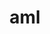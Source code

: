 ---
title: "aml"
layout: cache
categories: [package, develop]
meta: {"compilers": ["cce@18.0.0", "gcc@11.4.0", "intel-oneapi-compilers@2025.1.0"], "num_specs": 43, "num_specs_by_stack": {"e4s": 10, "e4s-cray-rhel": 9, "e4s-oneapi": 24, "root": 43}, "oss": ["rhel8", "ubuntu22.04"], "platforms": ["linux"], "stacks": ["e4s", "e4s-cray-rhel", "e4s-oneapi", "root"], "targets": ["x86_64_v3"], "versions": ["0.2.1"]}
spec_details: [{"compiler": "intel-oneapi-compilers@2025.1.0", "hash": "4uw4fa2mws56z2jh54bktt4rmpnd5qz7", "os": "ubuntu22.04", "platform": "linux", "size": "-", "stacks": ["e4s-oneapi", "root"], "target": "x86_64_v3", "variants": ["build_system=autotools", "~cuda", "~hip", "hip-platform=none", "+hwloc", "+level_zero", "~opencl"], "versions": ["0.2.1"]}, {"compiler": "intel-oneapi-compilers@2025.1.0", "hash": "5ei5rxiv7l4t2qkt35kyvr7kiwavvng5", "os": "ubuntu22.04", "platform": "linux", "size": "-", "stacks": ["e4s-oneapi", "root"], "target": "x86_64_v3", "variants": ["build_system=autotools", "~cuda", "~hip", "hip-platform=none", "+hwloc", "~level_zero", "~opencl"], "versions": ["0.2.1"]}, {"compiler": "cce@18.0.0", "hash": "5nvb7gs5fes7qrqwj3jftjlop75geff4", "os": "rhel8", "platform": "linux", "size": "-", "stacks": ["e4s-cray-rhel", "root"], "target": "x86_64_v3", "variants": ["build_system=autotools", "~cuda", "~hip", "hip-platform=none", "+hwloc", "~level_zero", "~opencl"], "versions": ["0.2.1"]}, {"compiler": "cce@18.0.0", "hash": "5rtybe5okzum4s77tqfz3gubshefyzr6", "os": "rhel8", "platform": "linux", "size": "-", "stacks": ["e4s-cray-rhel", "root"], "target": "x86_64_v3", "variants": ["build_system=autotools", "~cuda", "~hip", "hip-platform=none", "+hwloc", "~level_zero", "~opencl"], "versions": ["0.2.1"]}, {"compiler": "gcc@11.4.0", "hash": "6meu75mcasqnijq25wff6upmjz3majpp", "os": "ubuntu22.04", "platform": "linux", "size": "-", "stacks": ["e4s", "root"], "target": "x86_64_v3", "variants": ["build_system=autotools", "~cuda", "~hip", "hip-platform=none", "+hwloc", "~level_zero", "~opencl"], "versions": ["0.2.1"]}, {"compiler": "gcc@11.4.0", "hash": "aqltohmhkisn572qmixd2d4juxvqol5x", "os": "ubuntu22.04", "platform": "linux", "size": "-", "stacks": ["e4s", "root"], "target": "x86_64_v3", "variants": ["build_system=autotools", "~cuda", "~hip", "hip-platform=none", "+hwloc", "~level_zero", "~opencl"], "versions": ["0.2.1"]}, {"compiler": "gcc@11.4.0", "hash": "bap2riy4zpv2vz34xxsmyv65dqgyevnv", "os": "ubuntu22.04", "platform": "linux", "size": "-", "stacks": ["e4s", "root"], "target": "x86_64_v3", "variants": ["build_system=autotools", "~cuda", "~hip", "hip-platform=none", "+hwloc", "~level_zero", "~opencl"], "versions": ["0.2.1"]}, {"compiler": "intel-oneapi-compilers@2025.1.0", "hash": "bkgqmf42c3c5i45bpntxopjzfzafxt6x", "os": "ubuntu22.04", "platform": "linux", "size": "-", "stacks": ["e4s-oneapi", "root"], "target": "x86_64_v3", "variants": ["build_system=autotools", "~cuda", "~hip", "hip-platform=none", "+hwloc", "~level_zero", "~opencl"], "versions": ["0.2.1"]}, {"compiler": "intel-oneapi-compilers@2025.1.0", "hash": "bwvei4w264wvfkjhgtstlcb4rzaxnmbs", "os": "ubuntu22.04", "platform": "linux", "size": "-", "stacks": ["e4s-oneapi", "root"], "target": "x86_64_v3", "variants": ["build_system=autotools", "~cuda", "~hip", "hip-platform=none", "+hwloc", "~level_zero", "~opencl"], "versions": ["0.2.1"]}, {"compiler": "gcc@11.4.0", "hash": "ccsac3anxymdn4khhboiytokze35hnoj", "os": "ubuntu22.04", "platform": "linux", "size": "-", "stacks": ["e4s", "root"], "target": "x86_64_v3", "variants": ["build_system=autotools", "~cuda", "~hip", "hip-platform=none", "+hwloc", "~level_zero", "~opencl"], "versions": ["0.2.1"]}, {"compiler": "gcc@11.4.0", "hash": "cdjhomzsxbqtp35jjer2bzfzayjlydwb", "os": "ubuntu22.04", "platform": "linux", "size": "-", "stacks": ["e4s", "root"], "target": "x86_64_v3", "variants": ["build_system=autotools", "~cuda", "~hip", "hip-platform=none", "+hwloc", "~level_zero", "~opencl"], "versions": ["0.2.1"]}, {"compiler": "cce@18.0.0", "hash": "d7e3jxcxpv6pyw4tocpqrttdhwthxv7r", "os": "rhel8", "platform": "linux", "size": "-", "stacks": ["e4s-cray-rhel", "root"], "target": "x86_64_v3", "variants": ["build_system=autotools", "~cuda", "~hip", "hip-platform=none", "+hwloc", "~level_zero", "~opencl"], "versions": ["0.2.1"]}, {"compiler": "intel-oneapi-compilers@2025.1.0", "hash": "ehgvipvuzwebfiaf3xhnbvuuoxiudzav", "os": "ubuntu22.04", "platform": "linux", "size": "-", "stacks": ["e4s-oneapi", "root"], "target": "x86_64_v3", "variants": ["build_system=autotools", "~cuda", "~hip", "hip-platform=none", "+hwloc", "~level_zero", "~opencl"], "versions": ["0.2.1"]}, {"compiler": "cce@18.0.0", "hash": "evt5ke7jbc7cpsbf2no4bugi2t5jxqhl", "os": "rhel8", "platform": "linux", "size": "-", "stacks": ["e4s-cray-rhel", "root"], "target": "x86_64_v3", "variants": ["build_system=autotools", "~cuda", "~hip", "hip-platform=none", "+hwloc", "~level_zero", "~opencl"], "versions": ["0.2.1"]}, {"compiler": "intel-oneapi-compilers@2025.1.0", "hash": "i6filzcyhu7ibuzuaf7nuk2ern5w7ier", "os": "ubuntu22.04", "platform": "linux", "size": "-", "stacks": ["e4s-oneapi", "root"], "target": "x86_64_v3", "variants": ["build_system=autotools", "~cuda", "~hip", "hip-platform=none", "+hwloc", "~level_zero", "~opencl"], "versions": ["0.2.1"]}, {"compiler": "cce@18.0.0", "hash": "ivloqmqhwvin3w2jyj5f6zag526f5c7w", "os": "rhel8", "platform": "linux", "size": "-", "stacks": ["e4s-cray-rhel", "root"], "target": "x86_64_v3", "variants": ["build_system=autotools", "~cuda", "~hip", "hip-platform=none", "+hwloc", "~level_zero", "~opencl"], "versions": ["0.2.1"]}, {"compiler": "intel-oneapi-compilers@2025.1.0", "hash": "ixl7njzgghoyxy4jobchbyp4zy7g6kdk", "os": "ubuntu22.04", "platform": "linux", "size": "-", "stacks": ["e4s-oneapi", "root"], "target": "x86_64_v3", "variants": ["build_system=autotools", "~cuda", "~hip", "hip-platform=none", "+hwloc", "+level_zero", "~opencl"], "versions": ["0.2.1"]}, {"compiler": "intel-oneapi-compilers@2025.1.0", "hash": "kg25rjzubsd4zdnqy4ix32a33siqdthg", "os": "ubuntu22.04", "platform": "linux", "size": "-", "stacks": ["e4s-oneapi", "root"], "target": "x86_64_v3", "variants": ["build_system=autotools", "~cuda", "~hip", "hip-platform=none", "+hwloc", "+level_zero", "~opencl"], "versions": ["0.2.1"]}, {"compiler": "intel-oneapi-compilers@2025.1.0", "hash": "krlqirkib4in3y6kqmp53dpzhcrub63g", "os": "ubuntu22.04", "platform": "linux", "size": "-", "stacks": ["e4s-oneapi", "root"], "target": "x86_64_v3", "variants": ["build_system=autotools", "~cuda", "~hip", "hip-platform=none", "+hwloc", "+level_zero", "~opencl"], "versions": ["0.2.1"]}, {"compiler": "intel-oneapi-compilers@2025.1.0", "hash": "l2z3b6tx36w3bul5zdkn64p224spp2po", "os": "ubuntu22.04", "platform": "linux", "size": "-", "stacks": ["e4s-oneapi", "root"], "target": "x86_64_v3", "variants": ["build_system=autotools", "~cuda", "~hip", "hip-platform=none", "+hwloc", "+level_zero", "~opencl"], "versions": ["0.2.1"]}, {"compiler": "intel-oneapi-compilers@2025.1.0", "hash": "lmsdrumbycjk7acvxmgqfhi4zjdn3yvb", "os": "ubuntu22.04", "platform": "linux", "size": "-", "stacks": ["e4s-oneapi", "root"], "target": "x86_64_v3", "variants": ["build_system=autotools", "~cuda", "~hip", "hip-platform=none", "+hwloc", "~level_zero", "~opencl"], "versions": ["0.2.1"]}, {"compiler": "intel-oneapi-compilers@2025.1.0", "hash": "n2zjbfndset446ed74xlhat5sfr6gu4e", "os": "ubuntu22.04", "platform": "linux", "size": "-", "stacks": ["e4s-oneapi", "root"], "target": "x86_64_v3", "variants": ["build_system=autotools", "~cuda", "~hip", "hip-platform=none", "+hwloc", "+level_zero", "~opencl"], "versions": ["0.2.1"]}, {"compiler": "gcc@11.4.0", "hash": "ns576dwnbfldtmcrmnmzqopnsobwpxp4", "os": "ubuntu22.04", "platform": "linux", "size": "-", "stacks": ["e4s", "root"], "target": "x86_64_v3", "variants": ["build_system=autotools", "~cuda", "~hip", "hip-platform=none", "+hwloc", "~level_zero", "~opencl"], "versions": ["0.2.1"]}, {"compiler": "gcc@11.4.0", "hash": "obis5wa77yetmqotxncpyq4ppc43uscs", "os": "ubuntu22.04", "platform": "linux", "size": "-", "stacks": ["e4s", "root"], "target": "x86_64_v3", "variants": ["build_system=autotools", "~cuda", "~hip", "hip-platform=none", "+hwloc", "~level_zero", "~opencl"], "versions": ["0.2.1"]}, {"compiler": "intel-oneapi-compilers@2025.1.0", "hash": "oraryisxmiroknq43px6s4hxq67xqhg3", "os": "ubuntu22.04", "platform": "linux", "size": "-", "stacks": ["e4s-oneapi", "root"], "target": "x86_64_v3", "variants": ["build_system=autotools", "~cuda", "~hip", "hip-platform=none", "+hwloc", "+level_zero", "~opencl"], "versions": ["0.2.1"]}, {"compiler": "intel-oneapi-compilers@2025.1.0", "hash": "qiqwzutf7c4tb62dymeictrxg7zkpv2o", "os": "ubuntu22.04", "platform": "linux", "size": "-", "stacks": ["e4s-oneapi", "root"], "target": "x86_64_v3", "variants": ["build_system=autotools", "~cuda", "~hip", "hip-platform=none", "+hwloc", "~level_zero", "~opencl"], "versions": ["0.2.1"]}, {"compiler": "gcc@11.4.0", "hash": "qs2abnti6pxayze3uf4gzfn5et4afize", "os": "ubuntu22.04", "platform": "linux", "size": "-", "stacks": ["e4s", "root"], "target": "x86_64_v3", "variants": ["build_system=autotools", "~cuda", "~hip", "hip-platform=none", "+hwloc", "~level_zero", "~opencl"], "versions": ["0.2.1"]}, {"compiler": "intel-oneapi-compilers@2025.1.0", "hash": "qsyciw45zmwcy6sgdj4jlizb6uarfrhd", "os": "ubuntu22.04", "platform": "linux", "size": "-", "stacks": ["e4s-oneapi", "root"], "target": "x86_64_v3", "variants": ["build_system=autotools", "~cuda", "~hip", "hip-platform=none", "+hwloc", "~level_zero", "~opencl"], "versions": ["0.2.1"]}, {"compiler": "intel-oneapi-compilers@2025.1.0", "hash": "qtw5ulagxwjiqnfcbhlwp6alt2eswkee", "os": "ubuntu22.04", "platform": "linux", "size": "-", "stacks": ["e4s-oneapi", "root"], "target": "x86_64_v3", "variants": ["build_system=autotools", "~cuda", "~hip", "hip-platform=none", "+hwloc", "+level_zero", "~opencl"], "versions": ["0.2.1"]}, {"compiler": "gcc@11.4.0", "hash": "r2qiubszbfzbxmwefa2dynxf4x53yoz6", "os": "ubuntu22.04", "platform": "linux", "size": "-", "stacks": ["e4s", "root"], "target": "x86_64_v3", "variants": ["build_system=autotools", "~cuda", "~hip", "hip-platform=none", "+hwloc", "~level_zero", "~opencl"], "versions": ["0.2.1"]}, {"compiler": "intel-oneapi-compilers@2025.1.0", "hash": "rjpw5hpsytah6rzz7nmf4jkpy2p7swmc", "os": "ubuntu22.04", "platform": "linux", "size": "-", "stacks": ["e4s-oneapi", "root"], "target": "x86_64_v3", "variants": ["build_system=autotools", "~cuda", "~hip", "hip-platform=none", "+hwloc", "+level_zero", "~opencl"], "versions": ["0.2.1"]}, {"compiler": "intel-oneapi-compilers@2025.1.0", "hash": "ro5jl54rsdiqmjkltjotopvdtevz7xzp", "os": "ubuntu22.04", "platform": "linux", "size": "-", "stacks": ["e4s-oneapi", "root"], "target": "x86_64_v3", "variants": ["build_system=autotools", "~cuda", "~hip", "hip-platform=none", "+hwloc", "+level_zero", "~opencl"], "versions": ["0.2.1"]}, {"compiler": "intel-oneapi-compilers@2025.1.0", "hash": "skkoo3xtncc4dlrnsz7itbvsy7fy2wdy", "os": "ubuntu22.04", "platform": "linux", "size": "-", "stacks": ["e4s-oneapi", "root"], "target": "x86_64_v3", "variants": ["build_system=autotools", "~cuda", "~hip", "hip-platform=none", "+hwloc", "~level_zero", "~opencl"], "versions": ["0.2.1"]}, {"compiler": "intel-oneapi-compilers@2025.1.0", "hash": "uenftsvl2froqgrtc2hwhwuhgw2lsond", "os": "ubuntu22.04", "platform": "linux", "size": "-", "stacks": ["e4s-oneapi", "root"], "target": "x86_64_v3", "variants": ["build_system=autotools", "~cuda", "~hip", "hip-platform=none", "+hwloc", "+level_zero", "~opencl"], "versions": ["0.2.1"]}, {"compiler": "cce@18.0.0", "hash": "uvwravohxskrlmlq7y5hwspiz6cxyoj2", "os": "rhel8", "platform": "linux", "size": "-", "stacks": ["e4s-cray-rhel", "root"], "target": "x86_64_v3", "variants": ["build_system=autotools", "~cuda", "~hip", "hip-platform=none", "+hwloc", "~level_zero", "~opencl"], "versions": ["0.2.1"]}, {"compiler": "intel-oneapi-compilers@2025.1.0", "hash": "vlt6iq3w6ri4sqjnlk7ujtcxjdmi32dn", "os": "ubuntu22.04", "platform": "linux", "size": "-", "stacks": ["e4s-oneapi", "root"], "target": "x86_64_v3", "variants": ["build_system=autotools", "~cuda", "~hip", "hip-platform=none", "+hwloc", "+level_zero", "~opencl"], "versions": ["0.2.1"]}, {"compiler": "gcc@11.4.0", "hash": "w6b2m2qpldex2ltst4hg4cdybjmg7jqn", "os": "ubuntu22.04", "platform": "linux", "size": "-", "stacks": ["e4s", "root"], "target": "x86_64_v3", "variants": ["build_system=autotools", "~cuda", "~hip", "hip-platform=none", "+hwloc", "~level_zero", "~opencl"], "versions": ["0.2.1"]}, {"compiler": "intel-oneapi-compilers@2025.1.0", "hash": "we4aw4k2flzgexjp4d7f7o2td47twxau", "os": "ubuntu22.04", "platform": "linux", "size": "-", "stacks": ["e4s-oneapi", "root"], "target": "x86_64_v3", "variants": ["build_system=autotools", "~cuda", "~hip", "hip-platform=none", "+hwloc", "~level_zero", "~opencl"], "versions": ["0.2.1"]}, {"compiler": "intel-oneapi-compilers@2025.1.0", "hash": "wqvprtczqw43zez22erd77wwxppaws7h", "os": "ubuntu22.04", "platform": "linux", "size": "-", "stacks": ["e4s-oneapi", "root"], "target": "x86_64_v3", "variants": ["build_system=autotools", "~cuda", "~hip", "hip-platform=none", "+hwloc", "~level_zero", "~opencl"], "versions": ["0.2.1"]}, {"compiler": "cce@18.0.0", "hash": "xqmb2f4qblui2jwke7cbe2jbeefxmich", "os": "rhel8", "platform": "linux", "size": "-", "stacks": ["e4s-cray-rhel", "root"], "target": "x86_64_v3", "variants": ["build_system=autotools", "~cuda", "~hip", "hip-platform=none", "+hwloc", "~level_zero", "~opencl"], "versions": ["0.2.1"]}, {"compiler": "intel-oneapi-compilers@2025.1.0", "hash": "yvswq2ore4hdpua6yo7z74mxmojdxnff", "os": "ubuntu22.04", "platform": "linux", "size": "-", "stacks": ["e4s-oneapi", "root"], "target": "x86_64_v3", "variants": ["build_system=autotools", "~cuda", "~hip", "hip-platform=none", "+hwloc", "~level_zero", "~opencl"], "versions": ["0.2.1"]}, {"compiler": "cce@18.0.0", "hash": "zojvnkvn6ay6hnaqeevfrrgb45cqbuos", "os": "rhel8", "platform": "linux", "size": "-", "stacks": ["e4s-cray-rhel", "root"], "target": "x86_64_v3", "variants": ["build_system=autotools", "~cuda", "~hip", "hip-platform=none", "+hwloc", "~level_zero", "~opencl"], "versions": ["0.2.1"]}, {"compiler": "cce@18.0.0", "hash": "zzadll2owhd7gs5mhkwzd3tcdtq2oxhl", "os": "rhel8", "platform": "linux", "size": "-", "stacks": ["e4s-cray-rhel", "root"], "target": "x86_64_v3", "variants": ["build_system=autotools", "~cuda", "~hip", "hip-platform=none", "+hwloc", "~level_zero", "~opencl"], "versions": ["0.2.1"]}]
---
